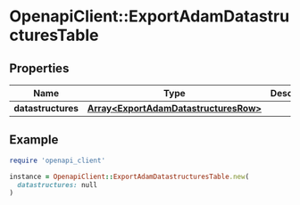 # OpenapiClient::ExportAdamDatastructuresTable

## Properties

| Name | Type | Description | Notes |
| ---- | ---- | ----------- | ----- |
| **datastructures** | [**Array&lt;ExportAdamDatastructuresRow&gt;**](ExportAdamDatastructuresRow.md) |  | [optional] |

## Example

```ruby
require 'openapi_client'

instance = OpenapiClient::ExportAdamDatastructuresTable.new(
  datastructures: null
)
```

